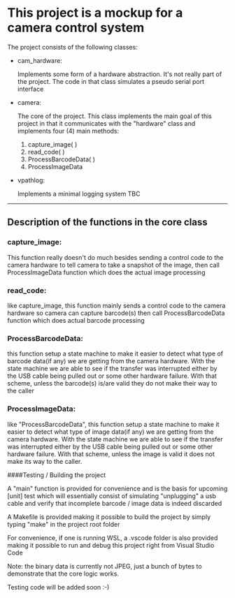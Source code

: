 # This project is a mockup for a camera control system

The project consists of the following classes:

- cam_hardware:

  Implements some form of a hardware abstraction. It's not really part of the project. The code in that class simulates a pseudo serial port interface

- camera: 

  The core of the project. This class implements the main goal of this project in that it communicates with the "hardware" class and implements four (4) main methods:
  1. capture_image( )
  2. read_code( )
  3. ProcessBarcodeData( )
  4. ProcessImageData


- vpathlog:

  Implements a minimal logging system TBC
  
---------------------------------------------------------------------------------------------------------------------

## Description of the functions in the core class

### **capture_image**:

This function really doesn't do much besides sending a control code to the camera hardware to tell camera to take a snapshot of the image, then call ProcessImageData function which does the actual image processing

### **read_code**:

like capture_image, this function mainly sends a control code to the camera hardware so camera can capture barcode(s) then call ProcessBarcodeData function which does actual barcode processing

### **ProcessBarcodeData**:

this function setup a state machine to make it easier to detect what type of barcode data(if any) we are getting from the camera hardware. With the state machine we are able to see if the transfer was interrupted either by the USB cable being pulled out or some other hardware failure. With that scheme, unless the barcode(s) is/are valid they do not make their way to the caller

### **ProcessImageData**:

like "ProcessBarcodeData", this function setup a state machine to make it easier to detect what type of image data(if any) we are getting from the camera hardware. With the state machine we are able to see if the transfer was interrupted either by the USB cable being pulled out or some other hardware failure. With that scheme, unless the image is valid it does not make its way to the caller.

####Testing / Building the project

A "main" function is provided for convenience and is the basis for upcoming [unit] test which will essentially consist of simulating "unplugging" a usb cable and verify that  incomplete barcode / image data is indeed discarded

A Makefile is provided making it possible to build the project by simply typing "make" in the project root folder

For convenience, if one is running WSL, a .vscode folder is also provided making it possible to run and debug this project right from Visual Studio Code

Note: the binary data is currently not JPEG, just a bunch of bytes to demonstrate that the core logic works.

Testing code will be added soon :-)
